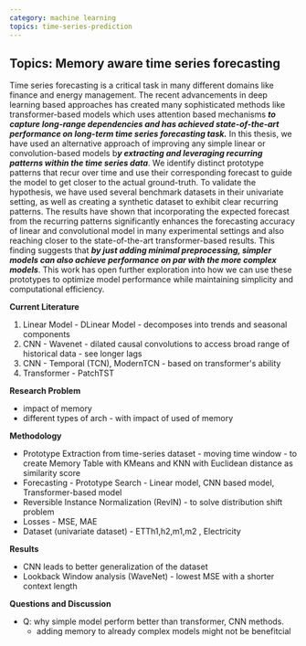 ```yaml
---
category: machine learning
topics: time-series-prediction
---
```

## Topics: Memory aware time series forecasting

Time series forecasting is a critical task in many different domains like finance and energy management. The recent advancements in deep learning based approaches has created many sophisticated methods like transformer-based models which uses attention based mechanisms ***to capture long-range dependencies and has achieved state-of-the-art performance on long-term time series forecasting task.*** In this thesis, we have used an alternative approach of improving any simple linear or convolution-based models b***y extracting and leveraging recurring patterns within the time series data***. We identify distinct prototype patterns that recur over time and use their corresponding forecast to guide the model to get closer to the actual ground-truth. To validate the hypothesis, we have used several benchmark datasets in their univariate setting, as well as creating a synthetic dataset to exhibit clear recurring patterns. The results have shown that incorporating the expected forecast from the recurring patterns significantly enhances the forecasting accuracy of linear and convolutional model in many experimental settings and also reaching closer to the state-of-the-art transformer-based results. This finding suggests that ***by just adding minimal preprocessing, simpler models can also achieve performance on par with the more complex models***. This work has open further exploration into how we can use these prototypes to optimize model performance while maintaining simplicity and computational efficiency.

**Current Literature**

1. Linear Model - DLinear Model - decomposes into trends and seasonal components
2. CNN - Wavenet - dilated causal convolutions to access broad range of historical data - see longer lags
3. CNN - Temporal (TCN), ModernTCN - based on transformer's ability
4. Transformer - PatchTST

**Research Problem**

- impact of memory 
- different types of arch - with impact of used of memory 

**Methodology**

- Prototype Extraction from time-series  dataset - moving time window - to create Memory Table with KMeans and KNN with Euclidean distance as similarity score
- Forecasting - Prototype Search - Linear model, CNN based model, Transformer-based model
- Reversible Instance Normalization (RevIN) - to solve distribution shift problem 
- Losses - MSE, MAE
- Dataset (univariate dataset) - ETTh1,h2,m1,m2 , Electricity 

**Results**

- CNN leads to better generalization of the dataset
- Lookback Window analysis (WaveNet) - lowest MSE with a shorter context length 

**Questions and Discussion**

- Q: why simple model perform better than transformer, CNN methods. 
	- adding memory to already complex models might not be benefitcial 
